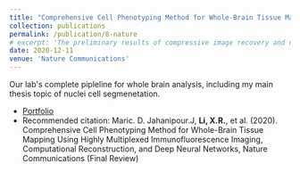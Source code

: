 ```yaml
---
title: "Comprehensive Cell Phenotyping Method for Whole-Brain Tissue Mapping Using Highly Multiplexed Immunofluorescence Imaging"
collection: publications
permalink: /publication/8-nature
# excerpt: 'The preliminary results of compressive image recovery and non-uniform sampling recommendation'
date: 2020-12-11
venue: 'Nature Communications'
---
```

Our lab's complete pipleline for whole brain analysis, including my main thesis topic of nuclei cell segmenetation.

* [Portfolio](https://github.com/RoysamLab/whole_brain_analysis) 
* Recommended citation:	Maric. D. Jahanipour.J,  **Li, X.R.**, et al. (2020). Comprehensive Cell Phenotyping Method for Whole-Brain Tissue Mapping Using Highly Multiplexed Immunofluorescence Imaging, Computational Reconstruction, and Deep Neural Networks, Nature Communications (Final Review)
